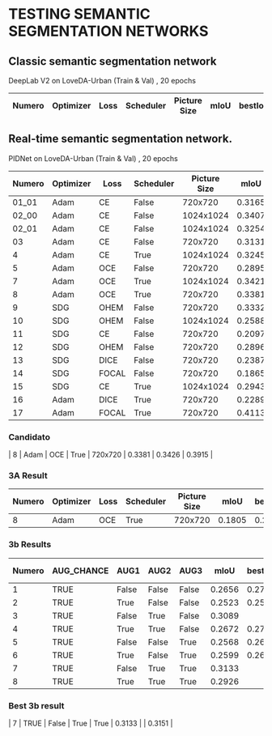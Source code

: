 # TESTING SEMANTIC SEGMENTATION NETWORKS


## Classic semantic segmentation network

DeepLab V2 on LoveDA-Urban (Train & Val) , 20 epochs
 
| Numero | Optimizer | Loss  | Scheduler | Picture Size |  mIoU  | bestIoU | modified mIoU |
|--------|-----------|-------|-----------|--------------|--------|---------|---------------|




## Real-time semantic segmentation network.

PIDNet on LoveDA-Urban (Train & Val) , 20 epochs 


| Numero | Optimizer | Loss  | Scheduler | Picture Size |  mIoU  | bestIoU | modified mIoU |
|--------|-----------|-------|-----------|--------------|--------|---------|---------------|
| 01_01  | Adam      | CE    | False     | 720x720      | 0.3165 | 0.3165  | 0.3617        |
| 02_00  | Adam      | CE    | False     | 1024x1024    | 0.3407 | 0.3417  | 0.3906        |
| 02_01  | Adam      | CE    | False     | 1024x1024    | 0.3254 | 0.3562  | 0.4071        |
| 03     | Adam      | CE    | False     | 720x720      | 0.3131 | 0.3261  | 0.3727        |
| 4      | Adam      | CE    | True      | 1024x1024    | 0.3245 | 0.3406  | 0.3893        |
| 5      | Adam      | OCE   | False     | 720x720      | 0.2895 | 0.2895  | 0.3318        |
| 7      | Adam      | OCE   | True      | 1024x1024    | 0.3421 | 0.3421  | 0.3910        |
| 8      | Adam      | OCE   | True      | 720x720      | 0.3381 | 0.3426  | 0.3915        |
| 9      | SDG       | OHEM  | False     | 720x720      | 0.3332 | 0.3385  | 0.3868        |
| 10     | SDG       | OHEM  | False     | 1024x1024    | 0.2588 | 0.2677  | 0.3059        |
| 11     | SDG       | CE    | False     | 720x720      | 0.2097 | 0.2301  | 0.2630        |
| 12     | SDG       | OHEM  | False     | 720x720      | 0.2896 | 0.2896  | 0.3310        |
| 13     | SDG       | DICE  | False     | 720x720      | 0.2387 | 0.2387  | 0.3442        |
| 14     | SDG       | FOCAL | False     | 720x720      | 0.1865 | 0.1958  | 0.2245        |
| 15     | SDG       | CE    | True      | 1024x1024    | 0.2943 | 0.3110  | 0.3554        |
| 16     | Adam      | DICE  | True      | 720x720      | 0.2289 |         | 0.3663        |
| 17     | Adam      | FOCAL | True      | 720x720      | 0.4113 |         | 0.4233        |


### Candidato
| 8      | Adam      | OCE   | True      | 720x720      | 0.3381 | 0.3426  | 0.3915        |

### 3A Result

| Numero | Optimizer | Loss  | Scheduler | Picture Size |  mIoU  | bestIoU | modified mIoU |
|--------|-----------|-------|-----------|--------------|--------|---------|---------------|
| 8      | Adam      | OCE   | True      | 720x720      | 0.1805 | 0.2009  | 0.2296        |


### 3b Results

| Numero | AUG_CHANCE | AUG1  | AUG2  | AUG3  |  mIoU  | bestIoU | modified mIoU |
|--------|------------|-------|-------|-------|--------|---------|---------------|
| 1      | TRUE       | False | False | False | 0.2656 | 0.2753  | 0.3146        |
| 2      | TRUE       | True  | False | False | 0.2523 | 0.2540  | 0.2903        |
| 3      | TRUE       | False | True  | False | 0.3089 |         | 0.3108        |
| 4      | TRUE       | True  | True  | False | 0.2672 | 0.2750  | 0.3143        |
| 5      | TRUE       | False | False | True  | 0.2568 | 0.2642  | 0.3020        |
| 6      | TRUE       | True  | False | True  | 0.2599 | 0.2632  | 0.3008        |
| 7      | TRUE       | False | True  | True  | 0.3133 |         | 0.3151        |
| 8      | TRUE       | True  | True  | True  | 0.2926 |         | 0.3014        |

### Best 3b result

| 7      | TRUE       | False | True  | True  | 0.3133 |         | 0.3151        |
